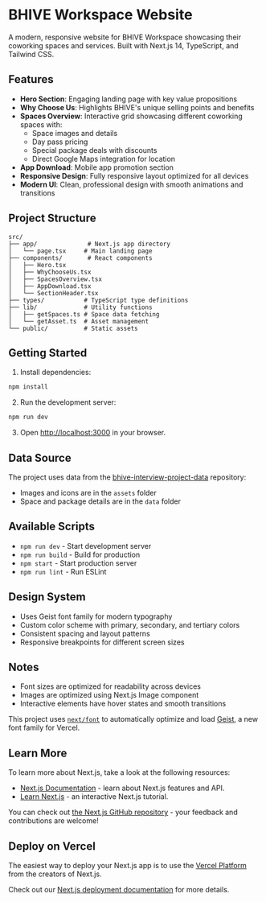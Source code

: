 # BHIVE Workspace Website

A modern, responsive website for BHIVE Workspace showcasing their coworking spaces and services. Built with Next.js 14, TypeScript, and Tailwind CSS.

## Features

- **Hero Section**: Engaging landing page with key value propositions
- **Why Choose Us**: Highlights BHIVE's unique selling points and benefits
- **Spaces Overview**: Interactive grid showcasing different coworking spaces with:
  - Space images and details
  - Day pass pricing
  - Special package deals with discounts
  - Direct Google Maps integration for location
- **App Download**: Mobile app promotion section
- **Responsive Design**: Fully responsive layout optimized for all devices
- **Modern UI**: Clean, professional design with smooth animations and transitions

## Project Structure

```
src/
├── app/              # Next.js app directory
│   └── page.tsx     # Main landing page
├── components/       # React components
│   ├── Hero.tsx
│   ├── WhyChooseUs.tsx
│   ├── SpacesOverview.tsx
│   ├── AppDownload.tsx
│   └── SectionHeader.tsx
├── types/           # TypeScript type definitions
├── lib/             # Utility functions
│   ├── getSpaces.ts # Space data fetching
│   └── getAsset.ts  # Asset management
└── public/          # Static assets
```

## Getting Started

1. Install dependencies:

```bash
npm install
```

2. Run the development server:

```bash
npm run dev
```

3. Open [http://localhost:3000](http://localhost:3000) in your browser.

## Data Source

The project uses data from the [bhive-interview-project-data](https://github.com/MujtabaKably/bhive-interview-project-data) repository:

- Images and icons are in the `assets` folder
- Space and package details are in the `data` folder

## Available Scripts

- `npm run dev` - Start development server
- `npm run build` - Build for production
- `npm start` - Start production server
- `npm run lint` - Run ESLint

## Design System

- Uses Geist font family for modern typography
- Custom color scheme with primary, secondary, and tertiary colors
- Consistent spacing and layout patterns
- Responsive breakpoints for different screen sizes

## Notes

- Font sizes are optimized for readability across devices
- Images are optimized using Next.js Image component
- Interactive elements have hover states and smooth transitions

This project uses [`next/font`](https://nextjs.org/docs/app/building-your-application/optimizing/fonts) to automatically optimize and load [Geist](https://vercel.com/font), a new font family for Vercel.

## Learn More

To learn more about Next.js, take a look at the following resources:

- [Next.js Documentation](https://nextjs.org/docs) - learn about Next.js features and API.
- [Learn Next.js](https://nextjs.org/learn) - an interactive Next.js tutorial.

You can check out [the Next.js GitHub repository](https://github.com/vercel/next.js) - your feedback and contributions are welcome!

## Deploy on Vercel

The easiest way to deploy your Next.js app is to use the [Vercel Platform](https://vercel.com/new?utm_medium=default-template&filter=next.js&utm_source=create-next-app&utm_campaign=create-next-app-readme) from the creators of Next.js.

Check out our [Next.js deployment documentation](https://nextjs.org/docs/app/building-your-application/deploying) for more details.
